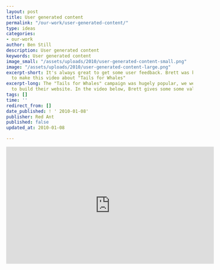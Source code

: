 ```yaml
---
layout: post
title: User generated content
permalink: "/our-work/user-generated-content/"
type: ideas
categories:
- our-work
author: Ben Still
description: User generated content
keywords: User generated content
image_small: "/assets/uploads/2010/user-generated-content-small.png"
image: "/assets/uploads/2010/user-generated-content-large.png"
excerpt-short: It's always great to get some user feedback. Brett was kind enough
  to make this video about "Tails for Whales"
excerpt-long: The "Tails for Whales" campaign was hugely popular, we were lucky enough
  to build their website. In the video below, Brett gives some some valuable feedback.
tags: []
time: ''
redirect_from: []
date_published: ! ' 2010-01-08'
publisher: Red Ant
published: false
updated_at: 2010-01-08

---
```

<iframe width="560" height="315" src="https://www.youtube.com/embed/ORpz3K-iVx4?rel=0" frameborder="0" allow="autoplay; encrypted-media" allowfullscreen layout="responsive"></iframe>
